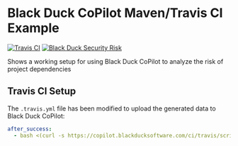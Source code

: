 # Black Duck CoPilot Maven/Travis CI Example

[![Travis CI](https://travis-ci.org/BlackDuckCoPilot/example-maven-travis.svg?branch=master)](https://travis-ci.org/BlackDuckCoPilot/example-maven-travis) [![Black Duck Security Risk](https://copilot.blackducksoftware.com/github/repos/BlackDuckCoPilot/example-maven-travis/branches/master/badge-risk.svg)](https://copilot.blackducksoftware.com/github/repos/BlackDuckCoPilot/example-maven-travis/branches/master)

Shows a working setup for using Black Duck CoPilot to analyze the risk of project dependencies

## Travis CI Setup

The `.travis.yml` file has been modified to upload the generated data to Black Duck CoPilot:

```yaml
after_success:
  - bash <(curl -s https://copilot.blackducksoftware.com/ci/travis/scripts/upload)
```

